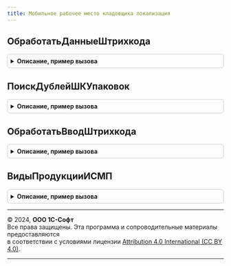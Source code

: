 ```yaml
---
title: Мобильное рабочее место кладовщика локализация
---
```



## ОбработатьДанныеШтрихкода
<details style="margin: 1em 0; padding: 0.5em; border: 1px solid #ccc; border-radius: 6px;">

<summary style="font-weight: bold; cursor: pointer;">Описание, пример вызова</summary>

```bsl

// Обработать данные штрихкода.
//
// Параметры:
//  Форма - ФормаКлиентскогоПриложения
//  ДанныеШтрихкода - Неопределено, Структура - Результат анализа штрихкода, все данные, которые удалось по нему собрать.
//  ПараметрыСканирования - (См. ШтрихкодированиеИСКлиент.ПараметрыСканирования).
//  ВложенныеШтрихкоды - Неопределено - Вложенные штрихкоды
//
// Возвращаемое значение:
//   см. ШтрихкодированиеИС.ИнициализироватьРезультатОбработкиШтрихкода
Функция ОбработатьДанныеШтрихкода(Форма, ДанныеШтрихкода, ПараметрыСканирования, ВложенныеШтрихкоды = Неопределено) Экспорт
```

Пример вызова
```bsl
Результат = МобильноеРабочееМестоКладовщикаЛокализация.ОбработатьДанныеШтрихкода(Форма, ДанныеШтрихкода, ПараметрыСканирования, ВложенныеШтрихкоды);
```
</details>

## ПоискДублейШКУпаковок
<details style="margin: 1em 0; padding: 0.5em; border: 1px solid #ccc; border-radius: 6px;">

<summary style="font-weight: bold; cursor: pointer;">Описание, пример вызова</summary>

```bsl

Функция ПоискДублейШКУпаковок(ШтрихкодыУпаковок, ШтрихкодУпаковки) Экспорт
```

Пример вызова
```bsl
Результат = МобильноеРабочееМестоКладовщикаЛокализация.ПоискДублейШКУпаковок(ШтрихкодыУпаковок, ШтрихкодУпаковки) 
```
</details>

## ОбработатьВводШтрихкода
<details style="margin: 1em 0; padding: 0.5em; border: 1px solid #ccc; border-radius: 6px;">

<summary style="font-weight: bold; cursor: pointer;">Описание, пример вызова</summary>

```bsl

Функция ОбработатьВводШтрихкода(ДокументСсылка, ШтрихкодКоличество, КэшированныеЗначения, ПараметрыСканирования = Неопределено) Экспорт
```

Пример вызова
```bsl
Результат = МобильноеРабочееМестоКладовщикаЛокализация.ОбработатьВводШтрихкода(ДокументСсылка, ШтрихкодКоличество, КэшированныеЗначения, ПараметрыСканирования);
```
</details>

## ВидыПродукцииИСМП
<details style="margin: 1em 0; padding: 0.5em; border: 1px solid #ccc; border-radius: 6px;">

<summary style="font-weight: bold; cursor: pointer;">Описание, пример вызова</summary>

```bsl

Функция ВидыПродукцииИСМП() Экспорт
```

Пример вызова
```bsl
Результат = МобильноеРабочееМестоКладовщикаЛокализация.ВидыПродукцииИСМП() 
```
</details>

---

© 2024, **ООО 1С-Софт**  
Все права защищены. Эта программа и сопроводительные материалы предоставляются  
в соответствии с условиями лицензии [Attribution 4.0 International (CC BY 4.0)](https://creativecommons.org/licenses/by/4.0/legalcode).

---
